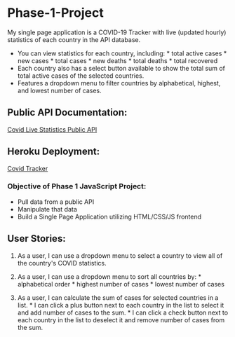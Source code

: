 # Phase-1-Project

My single page application is a COVID-19 Tracker with live (updated hourly) statistics of each country in the API database.
* You can view statistics for each country, including:
        * total active cases
        * new cases
        * total cases
        * new deaths
        * total deaths
        * total recovered
* Each country also has a select button available to show the total sum of total active cases of the selected countries.
* Features a dropdown menu to filter countries by alphabetical, highest, and lowest number of cases.

## Public API Documentation:
<a href="https://covid-19.dataflowkit.com/v1" target="_blank">Covid Live Statistics Public API</a>

## Heroku Deployment:
<a href="https://cj-covid-tracker-vanillajs.herokuapp.com/" target="_blank">Covid Tracker</a>

### Objective of Phase 1 JavaScript Project: 
* Pull data from a public API
* Manipulate that data
* Build a Single Page Application utilizing HTML/CSS/JS frontend

## User Stories:
1. As a user, I can use a dropdown menu to select a country to view all of the country's COVID statistics.

2. As a user, I can use a dropdown menu to sort all countries by:
        * alphabetical order
        * highest number of cases
        * lowest number of cases

3. As a user, I can calculate the sum of cases for selected countries in a list.
        * I can click a plus button next to each country in the list to select it and add number of cases to the sum.
        * I can click a check button next to each country in the list to deselect it and remove number of cases from the sum.

<!-- ## Installation:
1. Clone this repository to your local environment `git clone <this-repo-url>`
2. Navigate to root folder of this repo
3. Run `npm install` to install all dependencies
4. Run `npm start` to start server -->